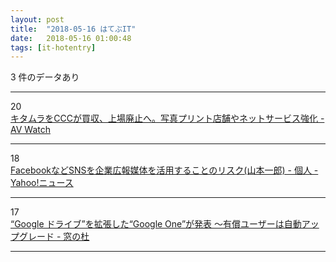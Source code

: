 ```yaml
---
layout: post
title:  "2018-05-16 はてぶIT"
date:   2018-05-16 01:00:48
tags: [it-hotentry]
---
```

3 件のデータあり

<hr><div class="row">
<div class="col-1"><span class="badge badge-pill badge-success h2">20</span></div>
<div class="col-11"><a href='https://av.watch.impress.co.jp/docs/news/1121966.html' target='_blank'>キタムラをCCCが買収、上場廃止へ。写真プリント店舗やネットサービス強化 - AV Watch</a></div>
</div>
<hr>
<div class="row">
<div class="col-1"><span class="badge badge-pill badge-success h2">18</span></div>
<div class="col-11"><a href='https://news.yahoo.co.jp/byline/yamamotoichiro/20180515-00085235/' target='_blank'>FacebookなどSNSを企業広報媒体を活用することのリスク(山本一郎) - 個人 - Yahoo!ニュース</a></div>
</div>
<hr>
<div class="row">
<div class="col-1"><span class="badge badge-pill badge-success h2">17</span></div>
<div class="col-11"><a href='https://forest.watch.impress.co.jp/docs/news/1121908.html' target='_blank'>“Google ドライブ”を拡張した“Google One”が発表 ～有償ユーザーは自動アップグレード - 窓の杜</a></div>
</div>
<hr>
